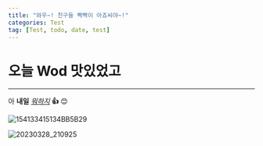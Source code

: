 ```yaml
---
title: "와우~! 친구들 빡빡이 아죠씨야~!"
categories: Test
tag: [Test, todo, date, test]
---
```


# 오늘 Wod 맛있었고

---

아 **내일** <u>_뭐하지_</u> **👍** 😊

![154133415134BB5B29](https://user-images.githubusercontent.com/58872932/229145879-5471571b-a781-4f38-a849-cc01264bf410.jpg)

![20230328_210925](https://user-images.githubusercontent.com/58872932/229145843-4b3a0328-ae2b-4056-be19-7f21bce2189a.jpg)
